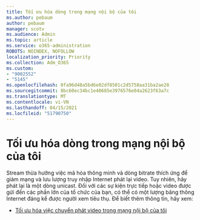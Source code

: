 ```yaml
---
title: Tối ưu hóa dòng trong mạng nội bộ của tôi
ms.author: pebaum
author: pebaum
manager: scotv
ms.audience: Admin
ms.topic: article
ms.service: o365-administration
ROBOTS: NOINDEX, NOFOLLOW
localization_priority: Priority
ms.collection: Adm_O365
ms.custom:
- "9002552"
- "5145"
ms.openlocfilehash: 0fa96d48a5bd6e02df8501c2d5758aa31ba2ae28
ms.sourcegitcommit: 8bc60ec34bc1e40685e3976576e04a2623f63a7c
ms.translationtype: MT
ms.contentlocale: vi-VN
ms.lasthandoff: 04/15/2021
ms.locfileid: "51790750"
---
```

# <a name="optimizing-stream-within-my-local-network"></a>Tối ưu hóa dòng trong mạng nội bộ của tôi

Stream thừa hưởng việc mã hóa thông minh và dòng bitrate thích ứng để giảm mạng và lưu lượng truy nhập Internet phát lại video. Tuy nhiên, hãy phát lại là một dòng unicast. Đối với các sự kiện trực tiếp hoặc video được gửi đến các phần lớn của tổ chức của bạn, có thể có một lượng băng thông Internet đáng kể được người xem tiêu thụ. Để biết thêm thông tin, hãy xem:

- [Tối ưu hóa việc chuyển phát video trong mạng nội bộ của tôi](https://docs.microsoft.com/stream/network-overview#optimizing-video-delivery-within-my-local-network)
